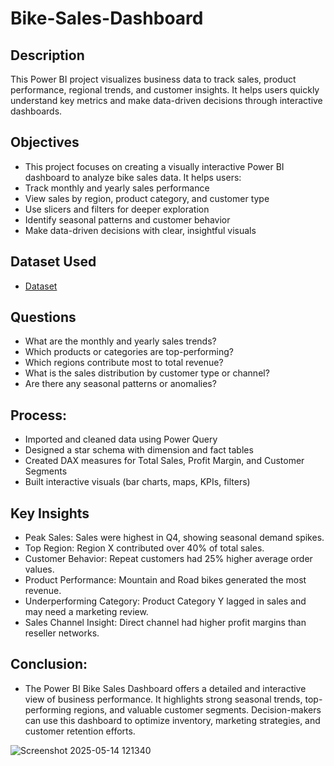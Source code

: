 # Bike-Sales-Dashboard
## Description
This Power BI project visualizes business data to track sales, product performance, regional trends, and customer insights. It helps users quickly understand key metrics and make data-driven decisions through interactive dashboards.

## Objectives
- This project focuses on creating a visually interactive Power BI dashboard to analyze bike sales data. It helps users:
- Track monthly and yearly sales performance
- View sales by region, product category, and customer type
- Use slicers and filters for deeper exploration
- Identify seasonal patterns and customer behavior
- Make data-driven decisions with clear, insightful visuals

## Dataset Used
- [Dataset](https://github.com/Haseena200/Bike-Sales-Dashboard/blob/main/poweri1.pbix)

## Questions
- What are the monthly and yearly sales trends?
- Which products or categories are top-performing?
- Which regions contribute most to total revenue?
- What is the sales distribution by customer type or channel?
- Are there any seasonal patterns or anomalies?

##  Process:
- Imported and cleaned data using Power Query
- Designed a star schema with dimension and fact tables
- Created DAX measures for Total Sales, Profit Margin, and Customer Segments
- Built interactive visuals (bar charts, maps, KPIs, filters)

## Key Insights
- Peak Sales: Sales were highest in Q4, showing seasonal demand spikes.
- Top Region: Region X contributed over 40% of total sales.
- Customer Behavior: Repeat customers had 25% higher average order values.
- Product Performance: Mountain and Road bikes generated the most revenue.
- Underperforming Category: Product Category Y lagged in sales and may need a marketing review.
- Sales Channel Insight: Direct channel had higher profit margins than reseller networks.
  
## Conclusion:
- The Power BI Bike Sales Dashboard offers a detailed and interactive view of business performance. It highlights strong seasonal trends, top-performing regions, and valuable customer segments. Decision-makers can use this dashboard to optimize inventory, marketing strategies, and customer retention efforts.
  
![Screenshot 2025-05-14 121340](https://github.com/user-attachments/assets/60687796-4023-4bb7-a0c2-c07e72dff538)

